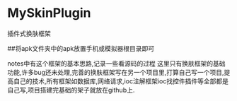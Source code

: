 # MySkinPlugin
插件式换肤框架

##将apk文件夹中的apk放置手机或模拟器根目录即可

notes中有这个框架的基本思路,记录一些看源码的过程
这里只有换肤框架的基础功能,许多bug还未处理,完善的换肤框架写在另一个项目里,打算自己写一个项目,提高自己的技术,所有框架如数据库,网络请求,ioc注解框架ioc找控件插件等全部都是自己写,项目搭建完基础的架子就放在github上.
